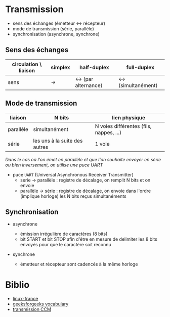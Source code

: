 # Transmission

- sens des échanges (émetteur <-> récepteur)
- mode de transmission (série, parallèle)
- synchronisation (asynchrone, synchrone) 

## Sens des échanges

|circulation \ liaison|simplex  |half-duplex         |full-duplex        |
|---------------------|---------|--------------------|-------------------|
|sens                 |->       |<-> (par alternance)|<-> (simultanément)|


## Mode de transmission

|liaison|N bits|lien physique|
|-------|-----------|-----------|
|parallèle|simultanément|N voies différentes (fils, nappes, ...)|
|série|les uns à la suite des autres|1 voie|

_Dans le cas où l'on émet en parallèle et que l'on souhaite envoyer en série ou bien inversement, on utilise une puce UART_

- puce `UART` (Universal Asynchronous Receiver Transmitter)
    - serie -> parallèle : registre de décalage, on remplit N bits et on envoie
    - parallèle -> série : registre de décalage, on envoie dans l'ordre (implique horloge) les N bits reçus simultanéments

## Synchronisation

- asynchrone
    - émission irrégulière de caractères (8 bits)
    - bit START et bit STOP
      afin d'être en mesure de delimiter les 8 bits envoyés pour que le caractère soit reconnu

- synchrone
    - émetteur et récepteur sont cadencés à la même horloge

# Biblio

- [linux-france](http://www.linux-france.org/prj/edu/archinet/systeme/ch02s03.html)
- [geeksforgeeks vocabulary](https://www.geeksforgeeks.org/network-devices-hub-repeater-bridge-switch-router-gateways/)
- [transmission CCM](https://web.maths.unsw.edu.au/~lafaye/CCM/transmission/transmode.htm)
